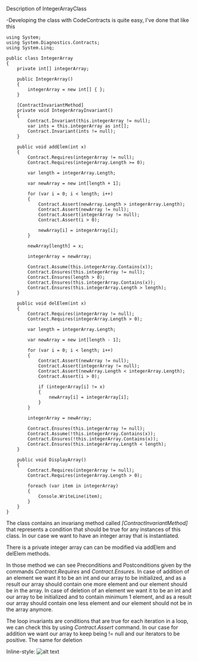 Description of IntegerArrayClass

-Developing the class with CodeContracts is quite easy, I've done that like this
```
using System;
using System.Diagnostics.Contracts;
using System.Linq;

public class IntegerArray
{
    private int[] integerArray;

    public IntegerArray()
    {
        integerArray = new int[] { };
    }

    [ContractInvariantMethod]
    private void IntegerArrayInvariant()
    {
        Contract.Invariant(this.integerArray != null);
        var ints = this.integerArray as int[];
        Contract.Invariant(ints != null);
    }

    public void addElem(int x)
    {
        Contract.Requires(integerArray != null);
        Contract.Requires(integerArray.Length >= 0);

        var length = integerArray.Length;

        var newArray = new int[length + 1];

        for (var i = 0; i < length; i++)
        {
            Contract.Assert(newArray.Length > integerArray.Length);
            Contract.Assert(newArray != null);
            Contract.Assert(integerArray != null);
            Contract.Assert(i > 0);

            newArray[i] = integerArray[i];
        }

        newArray[length] = x;

        integerArray = newArray;

        Contract.Assume(this.integerArray.Contains(x));
        Contract.Ensures(this.integerArray != null);
        Contract.Ensures(length > 0);
        Contract.Ensures(this.integerArray.Contains(x));
        Contract.Ensures(this.integerArray.Length > length);
    }

    public void delElem(int x)
    {
        Contract.Requires(integerArray != null);
        Contract.Requires(integerArray.Length > 0);

        var length = integerArray.Length;

        var newArray = new int[length - 1];

        for (var i = 0; i < length; i++)
        {
            Contract.Assert(newArray != null);
            Contract.Assert(integerArray != null);
            Contract.Assert(newArray.Length < integerArray.Length);
            Contract.Assert(i > 0);

            if (integerArray[i] != x)
            {
                newArray[i] = integerArray[i];
            }
        }

        integerArray = newArray;

        Contract.Ensures(this.integerArray != null);
        Contract.Assume(!this.integerArray.Contains(x));
        Contract.Ensures(!this.integerArray.Contains(x));
        Contract.Ensures(this.integerArray.Length < length);
    }

    public void DisplayArray()
    {
        Contract.Requires(integerArray != null);
        Contract.Requires(integerArray.Length > 0);

        foreach (var item in integerArray)
        {
            Console.WriteLine(item);
        }
    }
}
```
The class contains an invariang method called *[ContractInvariantMethod]* that represents a condition that should be true for any instances of this class. In our case we want to have an integer array that is instantiated.

There is a private integer array can can be modified via addElem and delElem methods.

In those method we can see Preconditions and Postconditions given by the commands *Contract.Requires* and *Contract.Ensures*. 
In case of addition of an element we want it to be an int and our array to be initialized, and as a result our array should contain one more element and our element should be in the array.
In case of deletion of an element we want it to be an int and our array to be initialized and to contain minimum 1 element, and as a result our array should contain one less element and our element should not be in the array anymore.

The loop invariants are conditions that are true for each iteration in a loop, we can check this by using *Contract.Assert* command.
In our case for addition we want our array to keep being != null and our iterators to be positive. The same for deletion

Inline-style: 
![alt text](C:\Users\abuzduga\Desktop\Example1.png "Logo Title Text 1")
